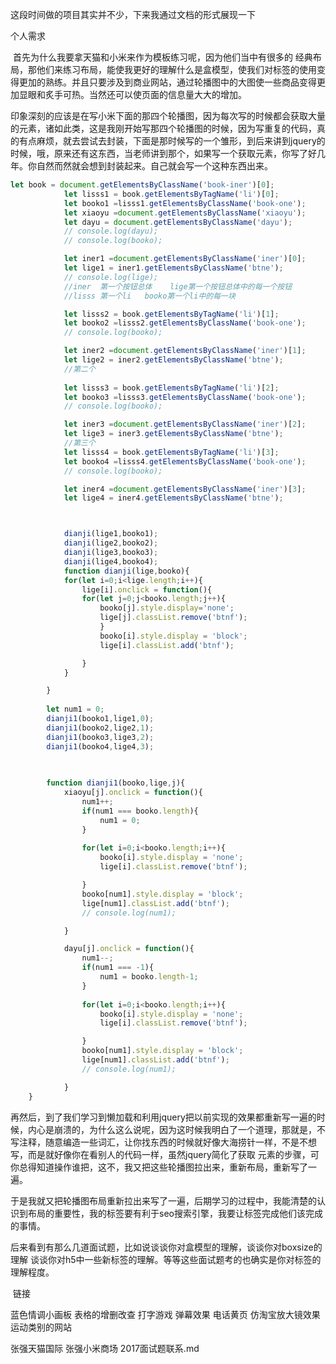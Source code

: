 这段时间做的项目其实并不少，下来我通过文档的形式展现一下

个人需求

​    首先为什么我要拿天猫和小米来作为模板练习呢，因为他们当中有很多的 经典布局，那他们来练习布局，能使我更好的理解什么是盒模型，使我们对标签的使用变得更加的熟练。并且只要涉及到商业网站，通过轮播图中的大图使一些商品变得更加显眼和炙手可热。当然还可以使页面的信息量大大的增加。

​	印象深刻的应该是在写小米下面的那四个轮播图，因为每次写的时候都会获取大量的元素，诸如此类，这是我刚开始写那四个轮播图的时候，因为写重复的代码，真的有点麻烦，就去尝试去封装，下面是那时候写的一个雏形，到后来讲到jquery的时候，哦，原来还有这东西，当老师讲到那个，如果写一个获取元素，你写了好几年。你自然而然就会想到封装起来。自己就会写一个这种东西出来。

```js
let book = document.getElementsByClassName('book-iner')[0];
			let lisss1 = book.getElementsByTagName('li')[0];
			let booko1 =lisss1.getElementsByClassName('book-one');
			let xiaoyu =document.getElementsByClassName('xiaoyu');
			let dayu = document.getElementsByClassName('dayu');
			// console.log(dayu);
			// console.log(booko);

			let iner1 =document.getElementsByClassName('iner')[0];
			let lige1 = iner1.getElementsByClassName('btne');
			// console.log(lige);
			//iner  第一个按钮总体    lige第一个按钮总体中的每一个按钮
			//lisss 第一个li   booko第一个li中的每一块

			let lisss2 = book.getElementsByTagName('li')[1];
			let booko2 =lisss2.getElementsByClassName('book-one');
			// console.log(booko);

			let iner2 =document.getElementsByClassName('iner')[1];
			let lige2 = iner2.getElementsByClassName('btne');
			//第二个
		
			let lisss3 = book.getElementsByTagName('li')[2];
			let booko3 =lisss3.getElementsByClassName('book-one');
			// console.log(booko);

			let iner3 =document.getElementsByClassName('iner')[2];
			let lige3 = iner3.getElementsByClassName('btne');
			//第三个
			let lisss4 = book.getElementsByTagName('li')[3];
			let booko4 =lisss4.getElementsByClassName('book-one');
			// console.log(booko);

			let iner4 =document.getElementsByClassName('iner')[3];
			let lige4 = iner4.getElementsByClassName('btne');



			dianji(lige1,booko1);
			dianji(lige2,booko2);
			dianji(lige3,booko3);
			dianji(lige4,booko4);
			function dianji(lige,booko){
			for(let i=0;i<lige.length;i++){
				lige[i].onclick = function(){
				for(let j=0;j<booko.length;j++){
					booko[j].style.display='none';
					lige[j].classList.remove('btnf');
					}
				    booko[i].style.display = 'block';
				    lige[i].classList.add('btnf');

				}
			}

		}
		
		let num1 = 0;
		dianji1(booko1,lige1,0);
		dianji1(booko2,lige2,1);
		dianji1(booko3,lige3,2);
		dianji1(booko4,lige4,3);
		
		

		function dianji1(booko,lige,j){
			xiaoyu[j].onclick = function(){
				num1++;
				if(num1 === booko.length){
					num1 = 0;
				}
				
				for(let i=0;i<booko.length;i++){
					booko[i].style.display = 'none';
					lige[i].classList.remove('btnf');

				}
				booko[num1].style.display = 'block';
				lige[num1].classList.add('btnf');
				// console.log(num1);

			}

			dayu[j].onclick = function(){
				num1--;
				if(num1 === -1){
					num1 = booko.length-1;
				}
				
				for(let i=0;i<booko.length;i++){
					booko[i].style.display = 'none';
					lige[i].classList.remove('btnf');

				}
				booko[num1].style.display = 'block';
				lige[num1].classList.add('btnf');
				// console.log(num1);

			}
	}
```

​		再然后，到了我们学习到懒加载和利用jquery把以前实现的效果都重新写一遍的时候，内心是崩溃的，为什么这么说呢，因为这时候我明白了一个道理，那就是，不写注释，随意编造一些词汇，让你找东西的时候就好像大海捞针一样，不是不想写，而是就好像你在看别人的代码一样，虽然jquery简化了获取 元素的步骤，可你总得知道操作谁把，这不，我又把这些轮播图拉出来，重新布局，重新写了一遍。

​		于是我就又把轮播图布局重新拉出来写了一遍，后期学习的过程中，我能清楚的认识到布局的重要性，我的标签要有利于seo搜索引擎，我要让标签完成他们该完成的事情。	

​		后来看到有那么几道面试题，比如说谈谈你对盒模型的理解，谈谈你对boxsize的理解 谈谈你对h5中一些新标签的理解。等等这些面试题考的也确实是你对标签的理解程度。

​        链接

蓝色情调小画板    表格的增删改查    打字游戏   弹幕效果  电话黄页   仿淘宝放大镜效果   运动类别的网站

张强天猫国际    张强小米商场   2017面试题联系.md     